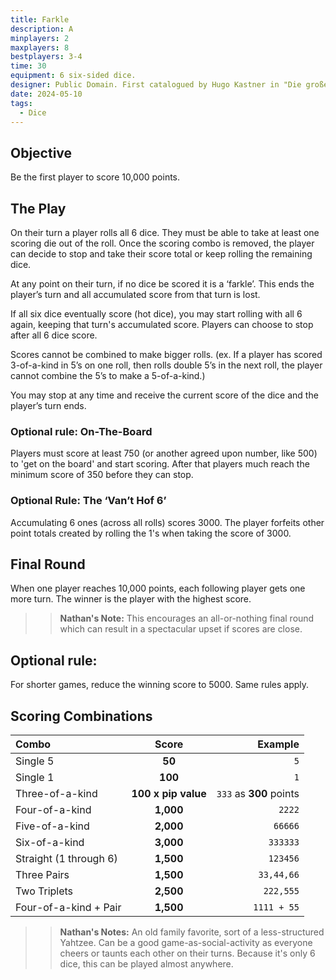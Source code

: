 ```yaml
---
title: Farkle
description: A
minplayers: 2
maxplayers: 8
bestplayers: 3-4
time: 30
equipment: 6 six-sided dice.
designer: Public Domain. First catalogued by Hugo Kastner in "Die große Humboldt Enzyklopädie der Würfelspiele"
date: 2024-05-10
tags:
  - Dice
---
```


## Objective

Be the first player to score 10,000 points.

## The Play

On their turn a player rolls all 6 dice. They must be able to take at least one scoring die out of the roll. Once the scoring combo is removed, the player can decide to stop and take their score total or keep rolling the remaining dice.

At any point on their turn, if no dice be scored it is a ‘farkle’. This ends the player’s turn and all accumulated score from that turn is lost.

If all six dice eventually score (hot dice), you may start rolling with all 6 again, keeping that turn's accumulated score. Players can choose to stop after all 6 dice score.

Scores cannot be combined to make bigger rolls. (ex. If a player has scored 3-of-a-kind in 5’s on one roll, then rolls double 5’s in the next roll, the player cannot combine the 5’s to make a 5-of-a-kind.)

You may stop at any time and receive the current score of the dice and the player’s turn ends.


### Optional rule: On-The-Board

Players must score at least 750 (or another agreed upon number, like 500) to 'get on the board' and start scoring. After that players much reach the minimum score of 350 before they can stop.

### Optional Rule: The ‘Van’t Hof 6’

Accumulating 6 ones (across all rolls) scores 3000. The player forfeits other point totals created by rolling the 1's when taking the score of 3000.

## Final Round

When one player reaches 10,000 points, each following player gets one more turn. The winner is the player with the highest score.

>> **Nathan's Note:** This encourages an all-or-nothing final round which can result in a spectacular upset if scores are close.

## Optional rule:

For shorter games, reduce the winning score to 5000. Same rules apply.

## Scoring Combinations

<div class="table-full flow-2">

|Combo|Score|Example|
|:--|:--:|--:|
|Single 5| **50** | `5` |
|Single 1| **100** |`1` |
|Three-of-a-kind| **100 x pip value** | `333` as **300** points |
|Four-of-a-kind | **1,000** | `2222` |
|Five-of-a-kind | **2,000** | `66666` |
|Six-of-a-kind | **3,000** | `333333` |
|Straight (1 through 6) | **1,500** | `123456` |
|Three Pairs | **1,500** | `33,44,66` |
|Two Triplets | **2,500** | `222,555`|
|Four-of-a-kind + Pair | **1,500** | `1111 + 55` |

</div>

>> **Nathan's Notes:** An old family favorite, sort of a less-structured Yahtzee. Can be a good game-as-social-activity as everyone cheers or taunts each other on their turns. Because it's only 6 dice, this can be played almost anywhere.

